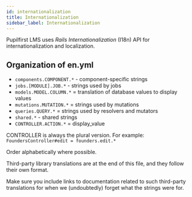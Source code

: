 ```yaml
---
id: internationalization
title: Internationalization
sidebar_label: Internationalization
---
```


Pupilfirst LMS uses _Rails Internationalization_ (I18n) API for internationalization and localization.


## Organization of en.yml
- `components.COMPONENT.*` - component-specific strings
- `jobs.[MODULE].JOB.*` - strings used by jobs
- `models.MODEL.COLUMN.*` = translation of database values to display values
- `mutations.MUTATION.*` = strings used by mutations
- `queries.QUERY.*` = strings used by resolvers and mutators
- `shared.*` - shared strings
- `CONTROLLER.ACTION.*` = display_value

CONTROLLER is always the plural version. For example: `FoundersController#edit = founders.edit.*`

Order alphabetically where possible.

Third-party library translations are at the end of this file, and they follow their own format.

Make sure you include links to documentation related to such third-party translations for when
we (undoubtedly) forget what the strings were for.
